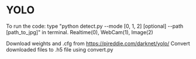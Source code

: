 # YOLO

To run the code:
type "python detect.py --mode [0, 1, 2] [optional] --path [path_to_jpg]" in terminal.
Realtime(0), WebCam(1), Image(2)

Download weights and .cfg from https://pjreddie.com/darknet/yolo/
Convert downloaded files to .h5 file using convert.py
